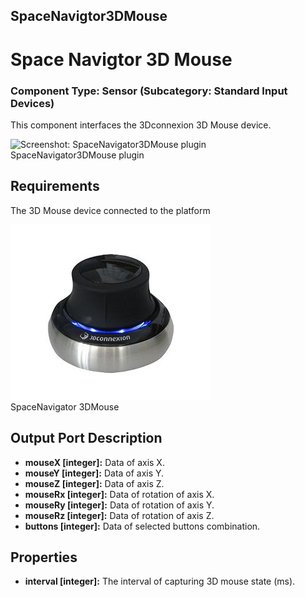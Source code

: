 ##

## SpaceNavigtor3DMouse

# Space Navigtor 3D Mouse

### Component Type: Sensor (Subcategory: Standard Input Devices)

This component interfaces the 3Dconnexion 3D Mouse device.

![Screenshot:
        SpaceNavigator3DMouse plugin](./img/SpaceNavigator3DMouse.jpg "Screenshot:
        SpaceNavigator3DMouse plugin")  
SpaceNavigator3DMouse plugin

## Requirements

The 3D Mouse device connected to the platform

![SpaceNavigator 3DMouse](./img/SpaceNavigator.jpg "SpaceNavigator 3DMouse")  
SpaceNavigator 3DMouse

## Output Port Description

- **mouseX \[integer\]:** Data of axis X.
- **mouseY \[integer\]:** Data of axis Y.
- **mouseZ \[integer\]:** Data of axis Z.
- **mouseRx \[integer\]:** Data of rotation of axis X.
- **mouseRy \[integer\]:** Data of rotation of axis Y.
- **mouseRz \[integer\]:** Data of rotation of axis Z.
- **buttons \[integer\]:** Data of selected buttons combination.

## Properties

- **interval \[integer\]:** The interval of capturing 3D mouse state (ms).
